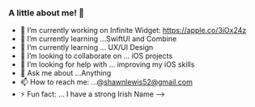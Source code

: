 ### A little about me! 👋

- 🔭 I’m currently working on Infinite Widget: https://apple.co/3iOx24z
- 🌱 I’m currently learning ...SwiftUI and Combine
- 🌱 I’m currently learning ... UX/UI Design
- 👯 I’m looking to collaborate on ... iOS projects
- 🤔 I’m looking for help with ... improving my iOS skills
- 💬 Ask me about ...Anything
- 📫 How to reach me: ...@shawnlewis52@gmail.com
- ⚡ Fun fact: ... I have a strong Irish Name
-->
